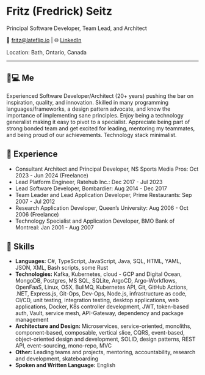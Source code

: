   # Fritz (Fredrick) Seitz
Principal Software Developer, Team Lead, and Architect

📧 fritz@lateflip.io | 🌐 [LinkedIn](http://www.linkedin.com/in/fritz-fredrick-seitz-8a15194)

Location: Bath, Ontario, Canada

---

## 🧑💻 Me
Experienced Software Developer/Architect (20+ years) pushing the bar on inspiration, quality, and innovation. Skilled in many programming languages/frameworks, a design pattern advocate, and know the importance of implementing sane principles.  Enjoy being a technology generalist making it easy to pivot to a specialist. Appreciate being part of strong bonded team and get excited for leading, mentoring my teammates, and being proud of our achievements. Technology stack minimalist.

## 👏 Experience

- Consultant Architect and Principal Developer, NS Sports Media Pros: Oct 2023 - Jun 2024 (Freelance)
- Lead Platform Engineer, Ratehub Inc.: Dec 2017 - Jul 2023
- Lead Software Developer, Bombardier: Aug 2014 - Dec 2017
- Team Leader and Lead Application Developer, Prime Restaurants: Sep 2007 - Jul 2012
- Research Application Developer, Queen’s University: Aug 2006 - Oct 2006 (Freelance)
- Technology Specialist and Application Developer, BMO Bank of Montreal: Jan 2001 - Aug 2007

## 💪 Skills
- **Languages:** C#, TypeScript, JavaScript, Java, SQL, HTML, YAML, JSON, XML, Bash scripts, some Rust
- **Technologies:** Kafka, Kubernetes, cloud - GCP and Digital Ocean, MongoDB, Postgres, MS SQL, SQLite, ArgoCD, Argo-Workflows, OpenFaaS, Linux, OSX, BullMQ, Kubernetes API, Git, GitHub Actions, .NET, Express.js, Git-Ops, Dev-Ops, Node.js, infrastructure as code, CI/CD, unit testing, integration testing, desktop applications, web applications, Docker, K8s controller development, JWT, token-based auth, Vault, service mesh, API-Gateway, dependency and package management
- **Architecture and Design:** Microservices, service-oriented, monoliths, component-based, composable, vertical slice, CQRS, event-based, object-oriented design and development, SOLID, design patterns, REST API, event-sourcing, mono-repo, MVC
- **Other:** Leading teams and projects, mentoring, accountability, research and development, skateboarding
- **Spoken and Written Language:** English

